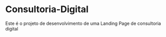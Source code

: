 # Consultoria-Digital
Este é o projeto de desenvolvimento de uma Landing Page de consultoria digital
